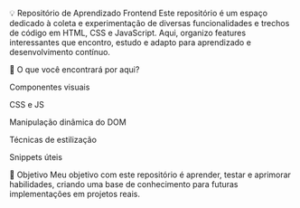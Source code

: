 💡 Repositório de Aprendizado Frontend
Este repositório é um espaço dedicado à coleta e experimentação de diversas funcionalidades e trechos de código em HTML, CSS e JavaScript. Aqui, organizo features interessantes que encontro, estudo e adapto para aprendizado e desenvolvimento contínuo.

📌 O que você encontrará por aqui?

Componentes visuais

CSS e JS

Manipulação dinâmica do DOM

Técnicas de estilização

Snippets úteis

🚀 Objetivo Meu objetivo com este repositório é aprender, testar e aprimorar habilidades, criando uma base de conhecimento para futuras implementações em projetos reais.
